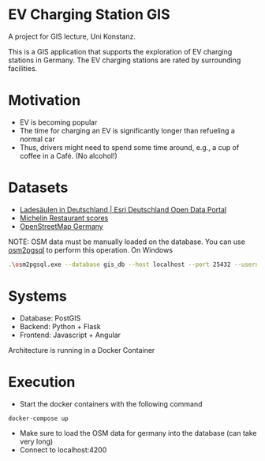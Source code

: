 # EV Charging Station GIS

A project for GIS lecture, Uni Konstanz.

This is a GIS application that supports the exploration of EV charging stations in Germany. The EV charging stations are rated by surrounding facilities. 

# Motivation

- EV is becoming popular
- The time for charging an EV is significantly longer than refueling a normal car
- Thus, drivers might need to spend some time around, e.g., a cup of coffee in a Café. (No alcohol!)

# Datasets

- [Ladesäulen in Deutschland | Esri Deutschland Open Data Portal](https://opendata-esri-de.opendata.arcgis.com/datasets/esri-de-content::lades%C3%A4ulen-in-deutschland)
- [Michelin Restaurant scores]()
- [OpenStreetMap Germany](https://download.geofabrik.de/europe/germany-latest.osm.pbf)

NOTE: OSM data must be manually loaded on the database. You can use [osm2pgsql](https://osm2pgsql.org) to perform this operation.
On Windows 
```bash
.\osm2pgsql.exe --database gis_db --host localhost --port 25432 --username gis_user --password --create --slim --drop --latlong --hstore-all germany-latest.osm.pbf
```





# Systems
- Database: PostGIS
- Backend: Python + Flask
- Frontend: Javascript + Angular

Architecture is running in a Docker Container


# Execution
- Start the docker containers with the following command
```bash
docker-compose up
```

- Make sure to load the OSM data for germany into the database (can take very long)
- Connect to localhost:4200 
